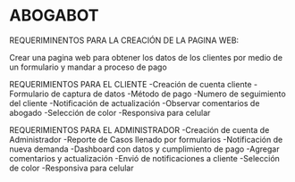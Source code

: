 # ABOGABOT

REQUERIMINENTOS PARA LA CREACIÓN DE LA PAGINA WEB:

Crear una pagina web para obtener los datos de los clientes por medio de un formulario y mandar a proceso de pago 

REQUERIMIENTOS PARA EL CLIENTE
-Creación de cuenta cliente
-Formulario de captura de datos 
-Método de pago
-Numero de seguimiento del cliente
-Notificación de actualización 
-Observar comentarios de abogado
-Selección de color
-Responsiva para celular


REQUERIMIENTOS PARA EL ADMINISTRADOR
-Creación de cuenta de Administrador
-Reporte de Casos llenado por formularios
-Notificación de nueva demanda
-Dashboard con datos y cumplimiento de pago
-Agregar comentarios y actualización
-Envió de notificaciones a cliente
-Selección de color
-Responsiva para celular


